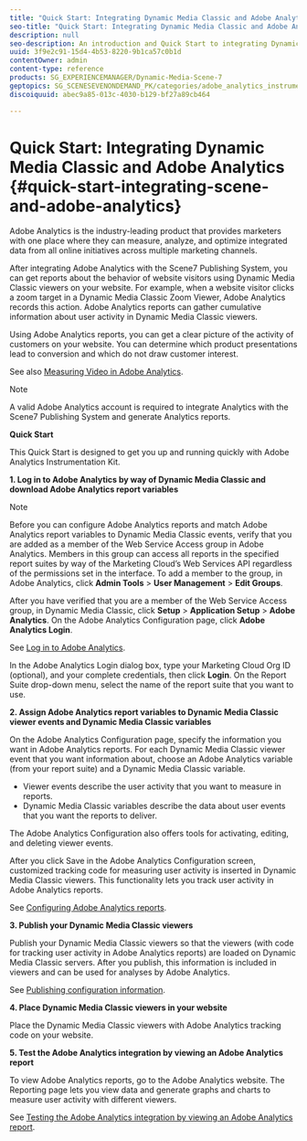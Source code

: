 ```yaml
---
title: "Quick Start: Integrating Dynamic Media Classic and Adobe Analytics "
seo-title: "Quick Start: Integrating Dynamic Media Classic and Adobe Analytics "
description: null
seo-description: An introduction and Quick Start to integrating Dynamic Media Classic and Adobe Analytic to help you get up and running quickly.
uuid: 3f9e2c91-15d4-4b53-8220-9b1ca57c0b1d
contentOwner: admin
content-type: reference
products: SG_EXPERIENCEMANAGER/Dynamic-Media-Scene-7
geptopics: SG_SCENESEVENONDEMAND_PK/categories/adobe_analytics_instrumentation_kit
discoiquuid: abec9a85-013c-4030-b129-bf27a89cb464

---
```


# Quick Start: Integrating Dynamic Media Classic and Adobe Analytics {#quick-start-integrating-scene-and-adobe-analytics}

Adobe Analytics is the industry-leading product that provides marketers with one place where they can measure, analyze, and optimize integrated data from all online initiatives across multiple marketing channels.

After integrating Adobe Analytics with the Scene7 Publishing System, you can get reports about the behavior of website visitors using Dynamic Media Classic viewers on your website. For example, when a website visitor clicks a zoom target in a Dynamic Media Classic Zoom Viewer, Adobe Analytics records this action. Adobe Analytics reports can gather cumulative information about user activity in Dynamic Media Classic viewers.

Using Adobe Analytics reports, you can get a clear picture of the activity of customers on your website. You can determine which product presentations lead to conversion and which do not draw customer interest.

See also [Measuring Video in Adobe Analytics](https://docs.adobe.com/content/help/en/media-analytics/using/media-overview.html).

>[!NOTE]
>
>A valid Adobe Analytics account is required to integrate Analytics with the Scene7 Publishing System and generate Analytics reports.

**Quick Start**

This Quick Start is designed to get you up and running quickly with Adobe Analytics Instrumentation Kit.

**1. Log in to Adobe Analytics by way of Dynamic Media Classic and download Adobe Analytics report variables**

>[!NOTE]
>
>Before you can configure Adobe Analytics reports and match Adobe Analytics report variables to Dynamic Media Classic events, verify that you are added as a member of the Web Service Access group in Adobe Analytics. Members in this group can access all reports in the specified report suites by way of the Marketing Cloud’s Web Services API regardless of the permissions set in the interface. To add a member to the group, in Adobe Analytics, click **Admin Tools** &gt; **User Management** &gt; **Edit Groups**.

After you have verified that you are a member of the Web Service Access group, in Dynamic Media Classic, click **Setup** &gt; **Application Setup** &gt; **Adobe Analytics**. On the Adobe Analytics Configuration page, click **Adobe Analytics Login**.

See [Log in to Adobe Analytics](log-analytics.md#log_in_to_adobe_analytics).

In the Adobe Analytics Login dialog box, type your Marketing Cloud Org ID (optional), and your complete credentials, then click **Login**. On the Report Suite drop-down menu, select the name of the report suite that you want to use.

**2. Assign Adobe Analytics report variables to Dynamic Media Classic viewer events and Dynamic Media Classic variables**

On the Adobe Analytics Configuration page, specify the information you want in Adobe Analytics reports. For each Dynamic Media Classic viewer event that you want information about, choose an Adobe Analytics variable (from your report suite) and a Dynamic Media Classic variable.

* Viewer events describe the user activity that you want to measure in reports.
* Dynamic Media Classic variables describe the data about user events that you want the reports to deliver.

The Adobe Analytics Configuration also offers tools for activating, editing, and deleting viewer events.

After you click Save in the Adobe Analytics Configuration screen, customized tracking code for measuring user activity is inserted in Dynamic Media Classic viewers. This functionality lets you track user activity in Adobe Analytics reports.

See [Configuring Adobe Analytics reports](configuring-analytics-reports.md#configuring_adobe_analytics_reports).

**3. Publish your Dynamic Media Classic viewers**

Publish your Dynamic Media Classic viewers so that the viewers (with code for tracking user activity in Adobe Analytics reports) are loaded on Dynamic Media Classic servers. After you publish, this information is included in viewers and can be used for analyses by Adobe Analytics.

See [Publishing configuration information](publishing-analytics-configuration-information.md#publishing_adobe_analytics_configuration_information).

**4. Place Dynamic Media Classic viewers in your website**

Place the Dynamic Media Classic viewers with Adobe Analytics tracking code on your website.

**5. Test the Adobe Analytics integration by viewing an Adobe Analytics report**

To view Adobe Analytics reports, go to the Adobe Analytics website. The Reporting page lets you view data and generate graphs and charts to measure user activity with different viewers.

See [Testing the Adobe Analytics integration by viewing an Adobe Analytics report](testing-integration-viewing-analytics-report.md#testing_the_integration_by_viewing_an_adobe_analytics_report).
